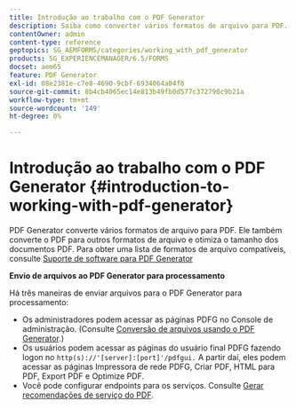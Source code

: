 ```yaml
---
title: Introdução ao trabalho com o PDF Generator
description: Saiba como converter vários formatos de arquivo para PDF. Ele também converte o PDF para outros formatos de arquivo e otimiza o tamanho dos documentos PDF.
contentOwner: admin
content-type: reference
geptopics: SG_AEMFORMS/categories/working_with_pdf_generator
products: SG_EXPERIENCEMANAGER/6.5/FORMS
docset: aem65
feature: PDF Generator
exl-id: 08e2381e-c7e8-4690-9cbf-6934064a04f8
source-git-commit: 8b4cb4065ec14e813b49fb0d577c372790c9b21a
workflow-type: tm+mt
source-wordcount: '149'
ht-degree: 0%

---
```


# Introdução ao trabalho com o PDF Generator {#introduction-to-working-with-pdf-generator}

PDF Generator converte vários formatos de arquivo para PDF. Ele também converte o PDF para outros formatos de arquivo e otimiza o tamanho dos documentos PDF. Para obter uma lista de formatos de arquivo compatíveis, consulte [Suporte de software para PDF Generator](/help/forms/using/aem-forms-jee-supported-platforms.md)

**Envio de arquivos ao PDF Generator para processamento**

Há três maneiras de enviar arquivos para o PDF Generator para processamento:

* Os administradores podem acessar as páginas PDFG no Console de administração. (Consulte [Conversão de arquivos usando o PDF Generator](/help/forms/using/admin-help/converting-files-using-pdf-generator.md).)
* Os usuários podem acessar as páginas do usuário final PDFG fazendo logon no `http(s)://'[server]:[port]'/pdfgui.` A partir daí, eles podem acessar as páginas Impressora de rede PDFG, Criar PDF, HTML para PDF, Export PDF e Optimize PDF.
* Você pode configurar endpoints para os serviços. Consulte <!--Fix broken link to Managing Endpoints --> [Gerar recomendações de serviço do PDF](configuring-watched-folder-endpoints.md#generate-pdf-service-recommendations).
